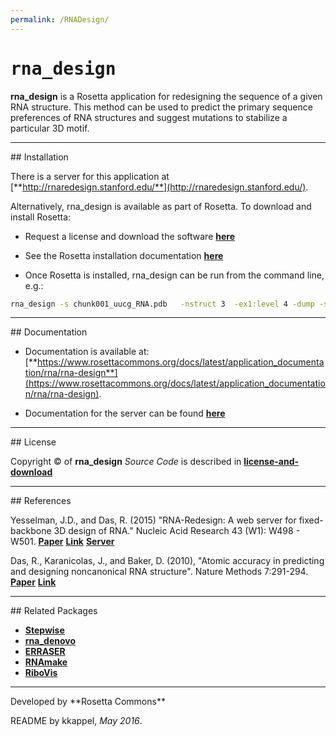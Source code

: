 ```yaml
---
permalink: /RNADesign/
---
```


# <samp>rna_design</samp>

**rna_design** is a Rosetta application for redesigning the sequence of a given RNA structure. This method can be used to predict the primary sequence preferences of RNA structures and suggest mutations to stabilize a particular 3D motif.

<hr/>
## Installation

There is a server for this application at [**http://rnaredesign.stanford.edu/**](http://rnaredesign.stanford.edu/).

Alternatively, rna_design is available as part of Rosetta. To download and install Rosetta:

- Request a license and download the software [**here**](https://www.rosettacommons.org/software/license-and-download)

- See the Rosetta installation documentation [**here**](https://www.rosettacommons.org/docs/latest/getting_started/Getting-Started)

- Once Rosetta is installed, rna_design can be run from the command line, e.g.:

```bash
rna_design -s chunk001_uucg_RNA.pdb   -nstruct 3  -ex1:level 4 -dump -score:weights farna/rna_hires.wts
```

<hr/>
## Documentation

* Documentation is available at: [**https://www.rosettacommons.org/docs/latest/application_documentation/rna/rna-design**](https://www.rosettacommons.org/docs/latest/application_documentation/rna/rna-design).

* Documentation for the server can be found [**here**](http://rnaredesign.stanford.edu/res/html/Tutorial.html)

<hr/>
## License

Copyright &copy; of **rna_design** _Source Code_ is described in [**license-and-download**](https://www.rosettacommons.org/software/license-and-download)

<hr/>
## References

Yesselman, J.D., and Das, R. (2015) "RNA-Redesign: A web server for fixed-backbone 3D design of RNA." Nucleic Acid Research 43 (W1): W498 - W501. [**Paper**](https://daslab.stanford.edu/site_data/pub_pdf/2015_Yesselman_NAR.pdf) [**Link**](http://nar.oxfordjournals.org/content/43/W1/W498) [**Server**](http://rnaredesign.stanford.edu/)

Das, R., Karanicolas, J., and Baker, D. (2010), "Atomic accuracy in predicting and designing noncanonical RNA structure". Nature Methods 7:291-294. [**Paper**](http://web.stanford.edu/~rhiju/DasKaranicolasBaker2010ALL.pdf) [**Link**](http://www.nature.com/nmeth/journal/v7/n4/abs/nmeth.1433.html)

<hr/>
## Related Packages

* [**Stepwise**](http://ribokit.github.io/Stepwise/)
* [**rna_denovo**](http://ribokit.github.io/RNADenovo/)
* [**ERRASER**](http://ribokit.github.io/ERRASER/)
* [**RNAmake**](http://ribokit.github.io/RNAMake/)
* [**RiboVis**](http://ribokit.github.io/RiboVis/)


<hr/>
Developed by **Rosetta Commons**

README by kkappel, *May 2016*.

